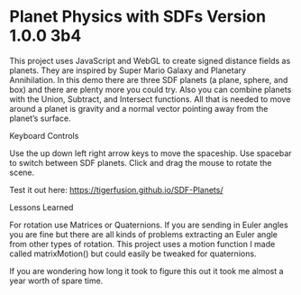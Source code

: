 # Planet Physics with SDFs Version 1.0.0 3b4
This project uses JavaScript and WebGL to create signed distance fields as planets. They are inspired by Super Mario Galaxy and Planetary Annihilation. In this demo there are three SDF planets (a plane, sphere, and box) and there are plenty more you could try. Also you can combine planets with the Union, Subtract, and Intersect functions. All that is needed to move around a planet is gravity and a normal vector pointing away from the planet’s surface.

Keyboard Controls

Use the up down left right arrow keys to move the spaceship. Use spacebar to switch between SDF planets. Click and drag the mouse to rotate the scene.

Test it out here: https://tigerfusion.github.io/SDF-Planets/

Lessons Learned

For rotation use Matrices or Quaternions. If you are sending in Euler angles you are fine but there are all kinds of problems extracting an Euler angle from other types of rotation. This project uses a motion function I made called matrixMotion() but could easily be tweaked for quaternions. 

If you are wondering how long it took to figure this out it took me almost a year worth of spare time.
